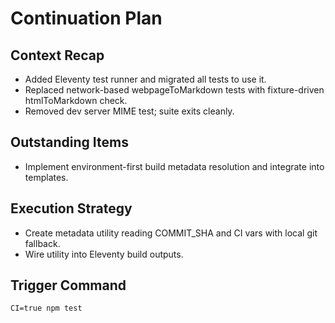 # Continuation Plan

## Context Recap

- Added Eleventy test runner and migrated all tests to use it.
- Replaced network-based webpageToMarkdown tests with fixture-driven htmlToMarkdown check.
- Removed dev server MIME test; suite exits cleanly.

## Outstanding Items

- Implement environment-first build metadata resolution and integrate into templates.

## Execution Strategy

- Create metadata utility reading COMMIT_SHA and CI vars with local git fallback.
- Wire utility into Eleventy build outputs.

## Trigger Command

`CI=true npm test`
